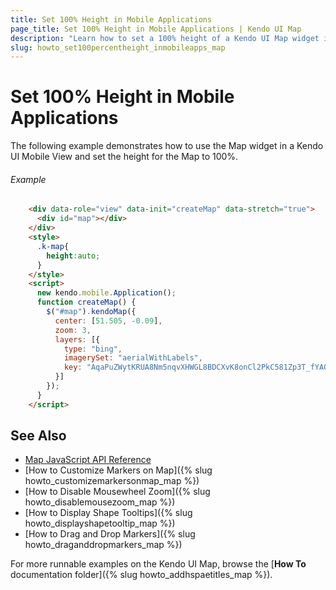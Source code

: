 ```yaml
---
title: Set 100% Height in Mobile Applications
page_title: Set 100% Height in Mobile Applications | Kendo UI Map
description: "Learn how to set a 100% height of a Kendo UI Map widget in mobile applications."
slug: howto_set100percentheight_inmobileapps_map
---
```


# Set 100% Height in Mobile Applications

The following example demonstrates how to use the Map widget in a Kendo UI Mobile View and set the height for the Map to 100%.

###### Example

```html
    <div data-role="view" data-init="createMap" data-stretch="true">
      <div id="map"></div>
    </div>
    <style>
      .k-map{
        height:auto;
      }
    </style>
    <script>
      new kendo.mobile.Application();
      function createMap() {
        $("#map").kendoMap({
          center: [51.505, -0.09],
          zoom: 3,
          layers: [{
            type: "bing",
            imagerySet: "aerialWithLabels",
            key: "AqaPuZWytKRUA8Nm5nqvXHWGL8BDCXvK8onCl2PkC581Zp3T_fYAQBiwIphJbRAK"
          }]
        });
      }
    </script>
```

## See Also

* [Map JavaScript API Reference](/api/javascript/dataviz/ui/map)
* [How to Customize Markers on Map]({% slug howto_customizemarkersonmap_map %})
* [How to Disable Mousewheel Zoom]({% slug howto_disablemousezoom_map %})
* [How to Display Shape Tooltips]({% slug howto_displayshapetooltip_map %})
* [How to Drag and Drop Markers]({% slug howto_draganddropmarkers_map %})

For more runnable examples on the Kendo UI Map, browse the [**How To** documentation folder]({% slug howto_addhspaetitles_map %}).

